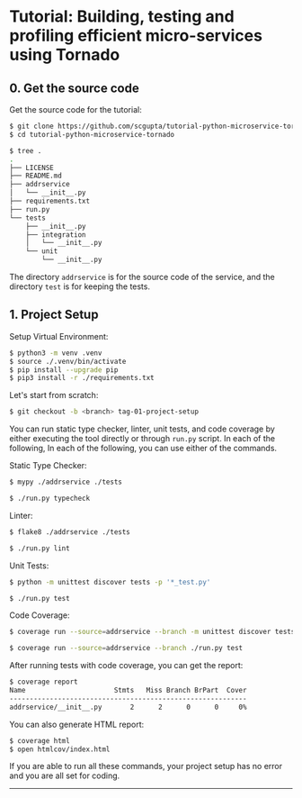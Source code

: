 # Tutorial: Building, testing and profiling efficient micro-services using Tornado

## 0. Get the source code

Get the source code for the tutorial:

``` bash
$ git clone https://github.com/scgupta/tutorial-python-microservice-tornado.git
$ cd tutorial-python-microservice-tornado

$ tree .
.
├── LICENSE
├── README.md
├── addrservice
│   └── __init__.py
├── requirements.txt
├── run.py
└── tests
    ├── __init__.py
    ├── integration
    │   └── __init__.py
    └── unit
        └── __init__.py
```

The directory `addrservice` is  for the source code of the service, and the directory `test` is for keeping the tests.

## 1. Project Setup

Setup Virtual Environment:

``` bash
$ python3 -m venv .venv
$ source ./.venv/bin/activate
$ pip install --upgrade pip
$ pip3 install -r ./requirements.txt
```

Let's start from scratch:

``` bash
$ git checkout -b <branch> tag-01-project-setup
```

You can run static type checker, linter, unit tests, and code coverage by either executing the tool directly or through `run.py` script. In each of the following, In each of the following, you can use either of the commands.

Static Type Checker:

``` bash
$ mypy ./addrservice ./tests

$ ./run.py typecheck
```

Linter:

``` bash
$ flake8 ./addrservice ./tests

$ ./run.py lint
```

Unit Tests:

``` bash
$ python -m unittest discover tests -p '*_test.py'

$ ./run.py test
```

Code Coverage:

``` bash
$ coverage run --source=addrservice --branch -m unittest discover tests -p '*_test.py'

$ coverage run --source=addrservice --branch ./run.py test
```

After running tests with code coverage, you can get the report:

``` bash
$ coverage report
Name                      Stmts   Miss Branch BrPart  Cover
-----------------------------------------------------------
addrservice/__init__.py       2      2      0      0     0%
```

You can also generate HTML report:

``` bash
$ coverage html
$ open htmlcov/index.html
```

If you are able to run all these commands, your project setup has no error and you are all set for coding.

---
